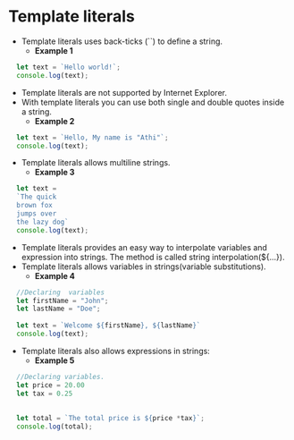 # Template literals
* Template literals uses back-ticks (``) to define a string.
  * **Example 1**

```javascript
  let text = `Hello world!`;
  console.log(text);
```

* Template literals are not supported by Internet Explorer.
* With template literals you can use both single and double quotes inside a string.
  * **Example 2**
  
```javascript
  let text = `Hello, My name is "Athi"`;
  console.log(text);
```

* Template literals allows multiline strings.
  * **Example 3**
  
```javascript
  let text = 
  `The quick
  brown fox
  jumps over 
  the lazy dog`
  console.log(text);
```

* Template literals provides an easy way to interpolate variables and expression into strings. The method is called string interpolation(${...}).
* Template literals allows variables in strings(variable substitutions).
  * **Example 4**
  
```javascript
  //Declaring  variables  
  let firstName = "John";
  let lastName = "Doe";
  
  let text = `Welcome ${firstName}, ${lastName}`
  console.log(text);
```
 
* Template literals also allows expressions in strings:
  * **Example 5**
  
```javascript
  //Declaring variables.
  let price = 20.00
  let tax = 0.25
  
  
  let total = `The total price is ${price *tax}`;
  console.log(total);
```
